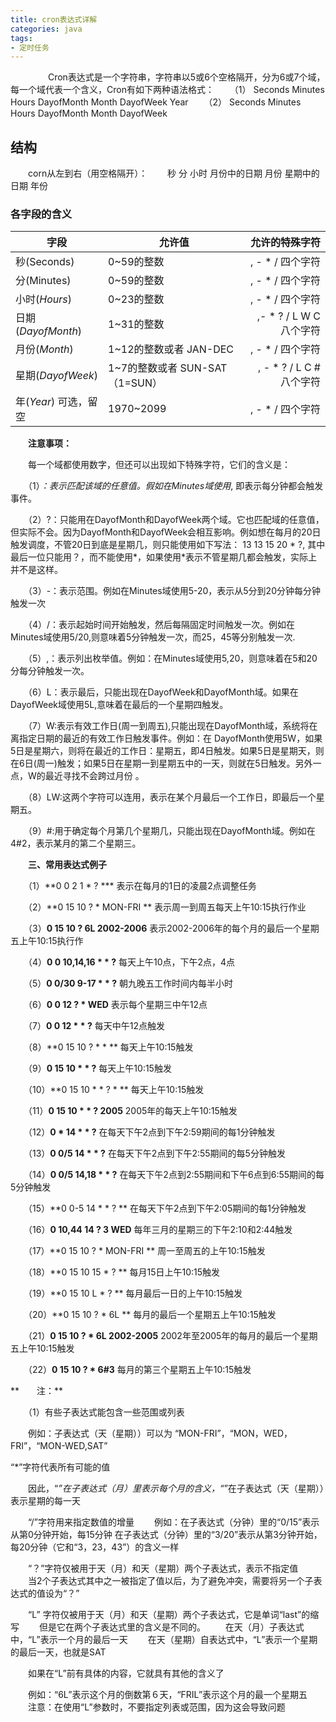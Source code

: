 ```yaml
---
title: cron表达式详解
categories: java
tags:
- 定时任务
---
```

　
　　　Cron表达式是一个字符串，字符串以5或6个空格隔开，分为6或7个域，每一个域代表一个含义，Cron有如下两种语法格式：
　　（1） Seconds Minutes Hours DayofMonth Month DayofWeek Year
　　（2） Seconds Minutes Hours DayofMonth Month DayofWeek


## 结构
　　corn从左到右（用空格隔开）：
　　秒 分 小时 月份中的日期 月份 星期中的日期 年份

### 各字段的含义

| 字段| 允许值|  允许的特殊字符|
| --------- | -------- | -----: |
| 秒(Seconds)    | 0~59的整数   | , - * / 四个字符 |
| 分(Minutes)    | 0~59的整数   | , - * / 四个字符 |
| 小时(_Hours_)    | 0~23的整数   | , - * / 四个字符 |
| 日期(_DayofMonth_)    | 1~31的整数  | ,- * ? / L W C     八个字符 |
| 月份(_Month_)    | 1~12的整数或者 JAN-DEC  | , - * / 四个字符 |
| 星期(_DayofWeek_)    | 1~7的整数或者 SUN-SAT （1=SUN） | , - * ? / L C #     八个字符 |
| 年(_Year_) 可选，留空   | 1970~2099  | , - * / 四个字符 |


　　**注意事项：**

　　每一个域都使用数字，但还可以出现如下特殊字符，它们的含义是：

　　（1）*：表示匹配该域的任意值。假如在Minutes域使用*, 即表示每分钟都会触发事件。

　　（2）?：只能用在DayofMonth和DayofWeek两个域。它也匹配域的任意值，但实际不会。因为DayofMonth和DayofWeek会相互影响。例如想在每月的20日触发调度，不管20日到底是星期几，则只能使用如下写法： 13 13 15 20 * ?, 其中最后一位只能用？，而不能使用*，如果使用*表示不管星期几都会触发，实际上并不是这样。

　　（3）-：表示范围。例如在Minutes域使用5-20，表示从5分到20分钟每分钟触发一次 

　　（4）/：表示起始时间开始触发，然后每隔固定时间触发一次。例如在Minutes域使用5/20,则意味着5分钟触发一次，而25，45等分别触发一次. 

　　（5）,：表示列出枚举值。例如：在Minutes域使用5,20，则意味着在5和20分每分钟触发一次。 

　　（6）L：表示最后，只能出现在DayofWeek和DayofMonth域。如果在DayofWeek域使用5L,意味着在最后的一个星期四触发。 

　　（7）W:表示有效工作日(周一到周五),只能出现在DayofMonth域，系统将在离指定日期的最近的有效工作日触发事件。例如：在 DayofMonth使用5W，如果5日是星期六，则将在最近的工作日：星期五，即4日触发。如果5日是星期天，则在6日(周一)触发；如果5日在星期一到星期五中的一天，则就在5日触发。另外一点，W的最近寻找不会跨过月份 。

　　（8）LW:这两个字符可以连用，表示在某个月最后一个工作日，即最后一个星期五。 

　　（9）#:用于确定每个月第几个星期几，只能出现在DayofMonth域。例如在4#2，表示某月的第二个星期三。

　　**三、常用表达式例子**

　　（1）**0 0 2 1 * ? ***   表示在每月的1日的凌晨2点调整任务

　　（2）**0 15 10 ? * MON-FRI **  表示周一到周五每天上午10:15执行作业

　　（3）**0 15 10 ? 6L 2002-2006**   表示2002-2006年的每个月的最后一个星期五上午10:15执行作

　　（4）**0 0 10,14,16 * * ?**   每天上午10点，下午2点，4点 

　　（5）**0 0/30 9-17 * * ?**   朝九晚五工作时间内每半小时 

　　（6）**0 0 12 ? * WED**    表示每个星期三中午12点 

　　（7）**0 0 12 * * ?**   每天中午12点触发 

　　（8）**0 15 10 ? * *  **  每天上午10:15触发 

　　（9）**0 15 10 * * ?**     每天上午10:15触发 

　　（10）**0 15 10 * * ? * **   每天上午10:15触发 

　　（11）**0 15 10 * * ? 2005**    2005年的每天上午10:15触发 

　　（12）**0 * 14 * * ?**     在每天下午2点到下午2:59期间的每1分钟触发 

　　（13）**0 0/5 14 * * ?**    在每天下午2点到下午2:55期间的每5分钟触发 

　　（14）**0 0/5 14,18 * * ?**     在每天下午2点到2:55期间和下午6点到6:55期间的每5分钟触发 

　　（15）**0 0-5 14 * * ? **   在每天下午2点到下午2:05期间的每1分钟触发 

　　（16）**0 10,44 14 ? 3 WED**    每年三月的星期三的下午2:10和2:44触发 

　　（17）**0 15 10 ? * MON-FRI **   周一至周五的上午10:15触发 

　　（18）**0 15 10 15 * ? **   每月15日上午10:15触发 

　　（19）**0 15 10 L * ? **   每月最后一日的上午10:15触发 

　　（20）**0 15 10 ? * 6L **   每月的最后一个星期五上午10:15触发 

　　（21）**0 15 10 ? * 6L 2002-2005**   2002年至2005年的每月的最后一个星期五上午10:15触发 

　　（22）**0 15 10 ? * 6#3**   每月的第三个星期五上午10:15触发

**　　注：**

　　（1）有些子表达式能包含一些范围或列表

　　例如：子表达式（天（星期））可以为 “MON-FRI”，“MON，WED，FRI”，“MON-WED,SAT”

“*”字符代表所有可能的值

　　因此，“*”在子表达式（月）里表示每个月的含义，“*”在子表达式（天（星期））表示星期的每一天

　　“/”字符用来指定数值的增量 
　　例如：在子表达式（分钟）里的“0/15”表示从第0分钟开始，每15分钟 
在子表达式（分钟）里的“3/20”表示从第3分钟开始，每20分钟（它和“3，23，43”）的含义一样

　　“？”字符仅被用于天（月）和天（星期）两个子表达式，表示不指定值 
　　当2个子表达式其中之一被指定了值以后，为了避免冲突，需要将另一个子表达式的值设为“？”

　　“L” 字符仅被用于天（月）和天（星期）两个子表达式，它是单词“last”的缩写 
　　但是它在两个子表达式里的含义是不同的。 
　　在天（月）子表达式中，“L”表示一个月的最后一天 
　　在天（星期）自表达式中，“L”表示一个星期的最后一天，也就是SAT

　　如果在“L”前有具体的内容，它就具有其他的含义了

　　例如：“6L”表示这个月的倒数第６天，“FRIL”表示这个月的最一个星期五 
　　注意：在使用“L”参数时，不要指定列表或范围，因为这会导致问题
